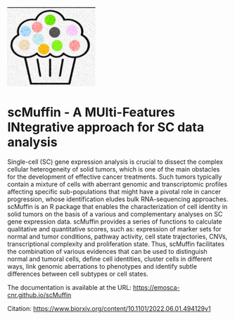 <img src="vignettes/images/logo.jpg" width="200">

# scMuffin - A MUlti-Features INtegrative approach for SC data analysis

Single-cell (SC) gene expression analysis is crucial to dissect the complex cellular heterogeneity of solid tumors, which is one of the main obstacles for the development of effective cancer treatments. Such tumors typically contain a mixture of cells with aberrant genomic and transcriptomic profiles affecting specific sub-populations that might have a pivotal role in cancer progression, whose identification eludes bulk RNA-sequencing approaches. scMuffin is an R package that enables the characterization of cell identity in solid tumors on the basis of a various and complementary analyses on SC gene expression data. scMuffin provides a series of functions to calculate qualitative and quantitative scores, such as: expression of marker sets for normal and tumor conditions, pathway activity, cell state trajectories, CNVs, transcriptional complexity and proliferation state. Thus, scMuffin facilitates the combination of various evidences that can be used to distinguish normal and tumoral cells, define cell identities, cluster cells in different ways, link genomic aberrations to phenotypes and identify subtle differences between cell subtypes or cell states.

The documentation is available at the URL: https://emosca-cnr.github.io/scMuffin

Citation: https://www.biorxiv.org/content/10.1101/2022.06.01.494129v1

